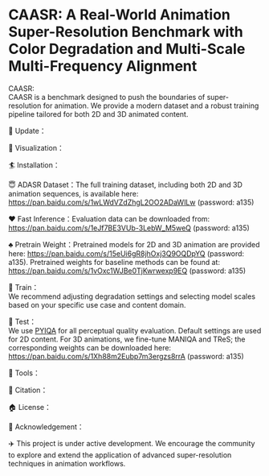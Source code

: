 # CAASR: A Real-World Animation Super-Resolution Benchmark with Color Degradation and Multi-Scale Multi-Frequency Alignment  
CAASR:  
CAASR is a benchmark designed to push the boundaries of super-resolution for animation. We provide a modern dataset and a robust training pipeline tailored for both 2D and 3D animated content.

:dart: Update：

:book: Visualization：

:surfer: Installation：

:innocent: ADASR Dataset：The full training dataset, including both 2D and 3D animation sequences, is available here: https://pan.baidu.com/s/1wLWdVZdZhgL2OO2ADaWlLw (password: a135)

:hearts: Fast Inference：Evaluation data can be downloaded from: https://pan.baidu.com/s/1eJf7BE3VUb-3LebW_M5weQ (password: a135)

:clubs: Pretrain Weight：Pretrained models for 2D and 3D animation are provided here: https://pan.baidu.com/s/15eUi6gR8jhOxj3Q9OQDpYQ (password: a135). Pretrained weights for baseline methods can be found at: https://pan.baidu.com/s/1vOxc1WJBe0TjKwrwexp9EQ (password: a135)

:tophat: Train：  
We recommend adjusting degradation settings and selecting model scales based on your specific use case and content domain.

:beer: Test：  
We use [PYIQA](https://github.com/chaofengc/IQA-PyTorch) for all perceptual quality evaluation. Default settings are used for 2D content. For 3D animations, we fine-tune MANIQA and TReS; the corresponding weights can be downloaded here: https://pan.baidu.com/s/1Xh88m2Eubp7m3ergzs8rrA (password: a135)

:wrench: Tools：

:chocolate_bar: Citation：

:house: License：

:rocket: Acknowledgement：

:airplane: This project is under active development. We encourage the community to explore and extend the application of advanced super-resolution techniques in animation workflows.
